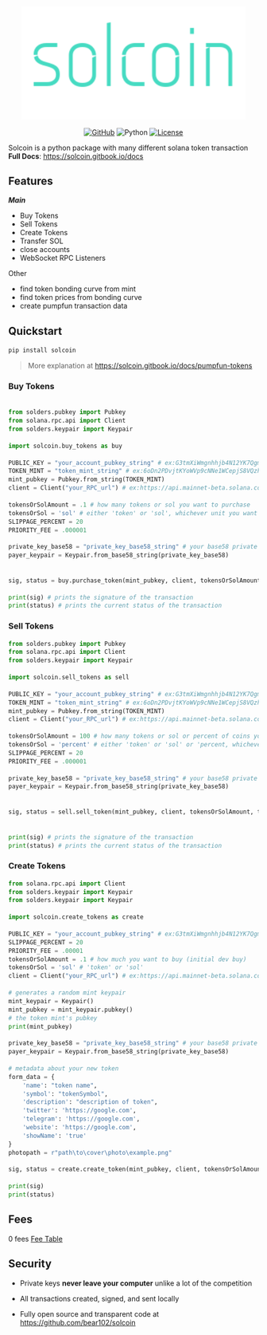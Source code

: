 <p align="center">
  <img src="https://github.com/bear102/solcoin/blob/ad33e6a76674d24d95fd4a864a7afa15ee58127c/img/solcoin.png" alt="Python Tennis Library" width="450">
</p>

<p align="center">
  <a href="https://github.com/bear102/solcoin"><img src="https://img.shields.io/badge/GitHub-bear102-%2312100E.svg?style=flat&logo=github" alt="GitHub"></a>
  <img src="https://img.shields.io/badge/python-blue" alt="Python">
  <a href="https://opensource.org/licenses/MIT"><img src="https://img.shields.io/badge/License-MIT-blue.svg" alt="License"></a>
</p>

Solcoin is a python package with many different solana token transaction
<br>
**Full Docs**: https://solcoin.gitbook.io/docs

## Features
***Main***
* Buy Tokens
* Sell Tokens
* Create Tokens
* Transfer SOL
* close accounts
* WebSocket RPC Listeners

Other
* find token bonding curve from mint
* find token prices from bonding curve
* create pumpfun transaction data

## Quickstart
```python
pip install solcoin
```
> More explanation at https://solcoin.gitbook.io/docs/pumpfun-tokens

### Buy Tokens
```python

from solders.pubkey import Pubkey
from solana.rpc.api import Client
from solders.keypair import Keypair
​
import solcoin.buy_tokens as buy
​
PUBLIC_KEY = "your_account_pubkey_string" # ex:G3tmXiWmgnhhjb4N12YK7QgmaqtRaCRaL6i4nx2ueKwr
TOKEN_MINT = "token_mint_string" # ex:6oDn2PDvjtKYoWVp9cNNe1WCepjS8VQzhBRS8qmXpump
mint_pubkey = Pubkey.from_string(TOKEN_MINT)
client = Client("your_RPC_url") # ex:https://api.mainnet-beta.solana.com
​
tokensOrSolAmount = .1 # how many tokens or sol you want to purchase
tokensOrSol = 'sol' # either 'token' or 'sol', whichever unit you want to buy in
SLIPPAGE_PERCENT = 20
PRIORITY_FEE = .000001 
​
private_key_base58 = "private_key_base58_string" # your base58 private key string
payer_keypair = Keypair.from_base58_string(private_key_base58)
​
​
sig, status = buy.purchase_token(mint_pubkey, client, tokensOrSolAmount, tokensOrSol, SLIPPAGE_PERCENT, PUBLIC_KEY, payer_keypair, PRIORITY_FEE, allow_analytics=True)
​
print(sig) # prints the signature of the transaction
print(status) # prints the current status of the transaction
```

### Sell Tokens
```python
from solders.pubkey import Pubkey
from solana.rpc.api import Client
from solders.keypair import Keypair

import solcoin.sell_tokens as sell

PUBLIC_KEY = "your_account_pubkey_string" # ex:G3tmXiWmgnhhjb4N12YK7QgmaqtRaCRaL6i4nx2ueKwr
TOKEN_MINT = "token_mint_string" # ex:6oDn2PDvjtKYoWVp9cNNe1WCepjS8VQzhBRS8qmXpump
mint_pubkey = Pubkey.from_string(TOKEN_MINT)
client = Client("your_RPC_url") # ex:https://api.mainnet-beta.solana.com

tokensOrSolAmount = 100 # how many tokens or sol or percent of coins you own you want to purchase
tokensOrSol = 'percent' # either 'token' or 'sol' or 'percent, whichever unit you want to buy in
SLIPPAGE_PERCENT = 20
PRIORITY_FEE = .000001 

private_key_base58 = "private_key_base58_string" # your base58 private key string
payer_keypair = Keypair.from_base58_string(private_key_base58)


sig, status = sell.sell_token(mint_pubkey, client, tokensOrSolAmount, tokensOrSol, SLIPPAGE_PERCENT, PUBLIC_KEY, payer_keypair, PRIORITY_FEE, allow_analytics=True)


print(sig) # prints the signature of the transaction
print(status) # prints the current status of the transaction
```
### Create Tokens
```python
from solana.rpc.api import Client
from solders.keypair import Keypair
from solders.keypair import Keypair
​
import solcoin.create_tokens as create
​
PUBLIC_KEY = "your_account_pubkey_string" # ex:G3tmXiWmgnhhjb4N12YK7QgmaqtRaCRaL6i4nx2ueKwr
SLIPPAGE_PERCENT = 20
PRIORITY_FEE = .00001
tokensOrSolAmount = .1 # how much you want to buy (initial dev buy)
tokensOrSol = 'sol' # 'token' or 'sol'
client = Client("your_RPC_url") # ex:https://api.mainnet-beta.solana.com
​
# generates a random mint keypair
mint_keypair = Keypair()
mint_pubkey = mint_keypair.pubkey()
# the token mint's pubkey
print(mint_pubkey)
​
private_key_base58 = "private_key_base58_string" # your base58 private key string
payer_keypair = Keypair.from_base58_string(private_key_base58)
​
# metadata about your new token
form_data = {
    'name': "token name",
    'symbol': "tokenSymbol",
    'description': "description of token",
    'twitter': 'https://google.com',
    'telegram': 'https://google.com',
    'website': 'https://google.com',
    'showName': 'true'
}
photopath = r"path\to\cover\photo\example.png"
​
sig, status = create.create_token(mint_pubkey, client, tokensOrSolAmount, tokensOrSol, SLIPPAGE_PERCENT, PUBLIC_KEY, payer_keypair, PRIORITY_FEE, form_data, photopath, mint_keypair, allow_analytics=True)
​
print(sig)
print(status)
```
## Fees
0 fees
[Fee Table](https://app.gitbook.com/o/8xxOO6VLhA1jpAKdlogo/s/TdmaylEM2A8iOQ6ExecB/~/changes/4/info/fees)

## Security
- Private keys **never leave your computer** unlike a lot of the competition

- All transactions created, signed, and sent locally

- Fully open source and transparent code at https://github.com/bear102/solcoin
